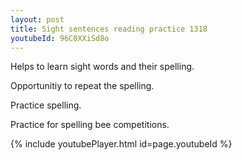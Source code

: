 ```yaml
---
layout: post
title: Sight sentences reading practice 1318
youtubeId: 96C0XXiSd8o
---
```

 
 
Helps to learn sight words and their spelling.

Opportunitiy to repeat the spelling. 

Practice spelling. 
 
Practice for spelling bee competitions. 
 
{% include youtubePlayer.html id=page.youtubeId %}
 
 
